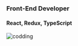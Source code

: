 ### Front-End Developer

#### React, Redux, TypeScript


![codding](https://user-images.githubusercontent.com/118133808/216460442-608378b9-6cf0-4cc3-a763-2fb402fc19c1.gif)

